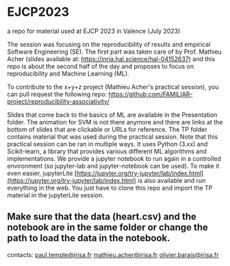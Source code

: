 # EJCP2023
a repo for material used at EJCP 2023 in Valence (July 2023)

The session was focusing on the reproducibility of results and empirical Software Engineering (SE).
The first part was taken care of by Prof. Mathieu Acher (slides available at: https://inria.hal.science/hal-04152637)
and this repo is about the second half of the day and proposes to focus on reproducibility and Machine Learning (ML).

To contribute to the x+y+z project (Mathieu Acher's practical session), you can pull request the following repo: https://github.com/FAMILIAR-project/reproducibility-associativity/

Slides that come back to the basics of ML are available in the Presentation folder.
The animation for SVM is not there anymore and there are links at the bottom of slides that are clickable or URLs for reference.
The TP folder contains material that was used during the practical session.
Note that this practical session can be ran in multiple ways.
It uses Python (3.xx) and Scikit-learn, a library that provides various different ML algorithms and implementations.
We provide a jupyter notebook to run again in a controlled environment (so jupyter-lab and jupyter-notebook can be used).
To make it even easier, jupyterLite [https://jupyter.org/try-jupyter/lab/index.html](https://jupyter.org/try-jupyter/lab/index.html) is also available and run everything in the web.
You just have to clone this repo and import the TP material in the jupyterLite session.
## Make sure that the data (heart.csv) and the notebook are in the same folder or change the path to load the data in the notebook.

contacts:
paul.temple@irisa.fr
mathieu.acher@irisa.fr
olivier.barais@irisa.fr
